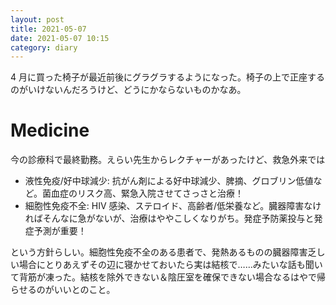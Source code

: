```yaml
---
layout: post
title: 2021-05-07
date: 2021-05-07 10:15
category: diary
---
```


4 月に買った椅子が最近前後にグラグラするようになった。椅子の上で正座するのがいけないんだろうけど、どうにかならないものかなあ。

# Medicine
今の診療科で最終勤務。えらい先生からレクチャーがあったけど、救急外来では

- 液性免疫/好中球減少: 抗がん剤による好中球減少、脾摘、グロブリン低値など。菌血症のリスク高、緊急入院させてさっさと治療！
- 細胞性免疫不全: HIV 感染、ステロイド、高齢者/低栄養など。臓器障害なければそんなに急がないが、治療はややこしくなりがち。発症予防薬投与と発症予測が重要！

という方針らしい。細胞性免疫不全のある患者で、発熱あるものの臓器障害乏しい場合にとりあえずその辺に寝かせておいたら実は結核で……みたいな話も聞いて背筋が凍った。結核を除外できない＆陰圧室を確保できない場合なるはやで帰らせるのがいいとのこと。
